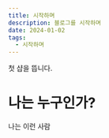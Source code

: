 ```yaml
---
title: 시작하며
description: 블로그를 시작하며
date: 2024-01-02
tags:
  - 시작하며
---
```


첫 샵을 뜹니다.

# 나는 누구인가?

나는 이런 사람



